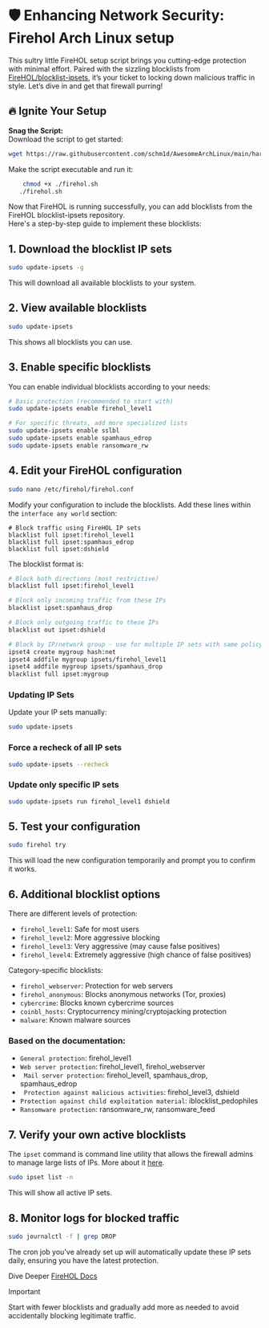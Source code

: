 # 🛡️ Enhancing Network Security: Firehol Arch Linux setup

This sultry little FireHOL setup script brings you cutting-edge protection with minimal effort.  Paired with the sizzling blocklists from [FireHOL/blocklist-ipsets](https://github.com/firehol/blocklist-ipsets), it’s your ticket to locking down malicious traffic in style. Let’s dive in and get that firewall purring!

## 🔥 Ignite Your Setup

 **Snag the Script:**  
   Download the script to get started:
   ```bash
   wget https://raw.githubusercontent.com/schm1d/AwesomeArchLinux/main/hardening/firehol/firehol.sh
```

Make the script executable and run it:

```bash
    chmod +x ./firehol.sh
   ./firehol.sh
   ```

Now that FireHOL is running successfully, you can add blocklists from the FireHOL blocklist-ipsets repository.  
Here's a step-by-step guide to implement these blocklists:

## 1. **Download the blocklist IP sets**
   ```bash
   sudo update-ipsets -g
   ```
   This will download all available blocklists to your system.

## 2. **View available blocklists**
   ```bash
   sudo update-ipsets
   ```
   This shows all blocklists you can use.

## 3. **Enable specific blocklists**
   You can enable individual blocklists according to your needs:
   ```bash
   # Basic protection (recommended to start with)
   sudo update-ipsets enable firehol_level1
   
   # For specific threats, add more specialized lists
   sudo update-ipsets enable sslbl
   sudo update-ipsets enable spamhaus_edrop
   sudo update-ipsets enable ransomware_rw 
   ```

 ## 4. **Edit your FireHOL configuration**
   ```bash
   sudo nano /etc/firehol/firehol.conf
   ```
   
   Modify your configuration to include the blocklists. Add these lines within the `interface any world` section:
   ```
   # Block traffic using FireHOL IP sets
   blacklist full ipset:firehol_level1
   blacklist full ipset:spamhaus_edrop
   blacklist full ipset:dshield
   ```

   The blocklist format is:
   ```bash
   # Block both directions (most restrictive)
   blacklist full ipset:firehol_level1
   
   # Block only incoming traffic from these IPs
   blacklist ipset:spamhaus_drop
   
   # Block only outgoing traffic to these IPs
   blacklist out ipset:dshield 
   
   # Block by IP/network group - use for multiple IP sets with same policy
   ipset4 create mygroup hash:net
   ipset4 addfile mygroup ipsets/firehol_level1
   ipset4 addfile mygroup ipsets/spamhaus_drop
   blacklist full ipset:mygroup
   ```

   ### Updating IP Sets
   Update your IP sets manually:
   ```bash
   sudo update-ipsets
   ```

   ### Force a recheck of all IP sets
   ```bash
   sudo update-ipsets --recheck
   ```

   ### Update only specific IP sets
   ```bash
   sudo update-ipsets run firehol_level1 dshield
   ```

   ## 5. **Test your configuration**
   ```bash
   sudo firehol try
   ```
   This will load the new configuration temporarily and prompt you to confirm it works.

   ## 6. **Additional blocklist options**

   There are different levels of protection:
   - `firehol_level1`: Safe for most users
   - `firehol_level2`: More aggressive blocking
   - `firehol_level3`: Very aggressive (may cause false positives)
   - `firehol_level4`: Extremely aggressive (high chance of false positives)

   Category-specific blocklists:
   - `firehol_webserver`: Protection for web servers
   - `firehol_anonymous`: Blocks anonymous networks (Tor, proxies)
   - `cybercrime`: Blocks known cybercrime sources
   - `coinbl_hosts`: Cryptocurrency mining/cryptojacking protection
   - `malware`: Known malware sources

   ### Based on the documentation:

   - `General protection`: firehol_level1
   - `Web server protection`: firehol_level1, firehol_webserver
  - ` Mail server protection`: firehol_level1, spamhaus_drop, spamhaus_edrop
  - ` Protection against malicious activities`: firehol_level3, dshield
   - `Protection against child exploitation material`: iblocklist_pedophiles
   - `Ransomware protection`: ransomware_rw, ransomware_feed

## 7. **Verify your own active blocklists**

The `ipset` command is command line utility that allows the firewall admins to manage large lists of IPs. More about it [here](https://firehol.org/guides/ipset/).

   ```bash
   sudo ipset list -n
   ```
   This will show all active IP sets.

## 8. **Monitor logs for blocked traffic**
   ```bash
   sudo journalctl -f | grep DROP
   ```

The cron job you've already set up will automatically update these IP sets daily, ensuring you have the latest protection.  

 Dive Deeper
 [FireHOL Docs](https://firehol.org/documentation/)  

> [!IMPORTANT]
> Start with fewer blocklists and gradually add more as needed to avoid accidentally blocking legitimate traffic.


